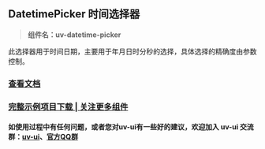 ## DatetimePicker 时间选择器

> **组件名：uv-datetime-picker**

此选择器用于时间日期，主要用于年月日时分秒的选择，具体选择的精确度由参数控制。

### <a href="https://www.uvui.cn/components/datetimePicker.html" target="_blank">查看文档</a>

### [完整示例项目下载 | 关注更多组件](https://ext.dcloud.net.cn/plugin?name=uv-ui)

#### 如使用过程中有任何问题，或者您对uv-ui有一些好的建议，欢迎加入 uv-ui 交流群：<a href="https://ext.dcloud.net.cn/plugin?id=12287" target="_blank">uv-ui</a>、<a href="https://www.uvui.cn/components/addQQGroup.html" target="_blank">官方QQ群</a>
